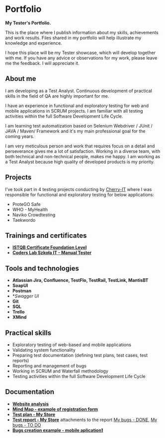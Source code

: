 # Portfolio
**My Tester's Portfolio.**

This is the place where I publish information about my skills, achievements and work results. Files shared in my portfolio will help illustrate my knowledge and experience.

I hope this place will be my Tester showcase, which will develop together with me.
If you have any advice or observations for my work, please leave me the feedback. I will appreciate it.


## About me
I am developing as a Test Analyst. 
Continuous development of practical skills in the field of QA are highly important for me.

I have an experience in functional and exploratory testing for web and mobile applications in SCRUM projects. I am familiar with all testing activities within the full Software Development Life Cycle.

I am learning test automatization based on Selenium Webdriver / JUnit / JAVA / Maven/ Framework and it's my main professional goal for the coming years.

I am very meticulous person and work that requires focus on a detail and perseverance gives me a lot of satisfaction. Working in a diverse team, with both technical and non-technical people, makes me happy.
I am working as a Test Analyst because high quality of developed products is my priority. 


## Projects
I've took part in 4 testing projects conducting by [Cherry-IT](http://cherry-it.pl/) where I was responsible for functional and exploratory testing for below applications:
* ProteGO Safe
* WHO - MyHealth
* Naviko Crowdtesting
* Taekwordo

## Trainings and certificates
* **[ISTQB Certificate Foundation Level](https://drive.google.com/file/d/1BVXTENwwOU1G-3KEW4weLdKVKMzKrA_i/view?usp=sharing)**
* **[Coders Lab Szkoła IT - Manual Tester](https://drive.google.com/file/d/1mgxPwrTAYT06EFsOd1vrLeWnf1U85yL6/view?usp=sharing)**

## Tools and technologies
* **Atlassian Jira, Confluence, TestFlo, TestRail, TestLink, MantisBT**
* **SoapUI**
* **Postman**
* **Swagger UI*
* **Git**
* **SQL**
* **Trello**
* **XMind**

## Practical skills
* Exploratory testing of web-based and mobile applications
* Validating system functionality
* Preparing test documentation (defining test plans, test cases, test reports)
* Reporting and management of bugs
* Working in SCRUM and Waterfall methodology
* Testing activities within the full Software Development Life Cycle

## Documentation
* **[Website analysis](https://drive.google.com/file/d/1giQpUc1SB0yaXQoUKSn6QgwhPFaSn5sO/view?usp=sharing)**
* **[Mind Map - example of registration form](https://drive.google.com/file/d/1szu3_rQfv-mw8KTzs0XV6rV-m-xE1tIS/view?usp=sharing)**
* **[Test plan - My Store](https://drive.google.com/file/d/1mkY2TI3Wjn7Kq_oddpLk1MUBRFJjDmnC/view?usp=sharing)**
* **[Test report - My Store](https://drive.google.com/file/d/1R4Q8HvhS2BnDTbke5mW22ZvfW2rQ4ez3/view?usp=sharing)** attachments to the report [My bugs - DONE](https://drive.google.com/file/d/1ji24b1_wIOoklRo5J0TV5_UWLBL2Zkhb/view?usp=sharing), [My bugs - TO DO](https://drive.google.com/file/d/1sQDjFO4chLuCdAcFEWPvR9CPCmPoAaIo/view?usp=sharing)
* **[Bugs creation example - mobile aplication1](https://drive.google.com/file/d/1EClOI7DTULLx3vYyX2ZMoniCOzl6N3PH/view?usp=sharing)**






